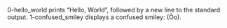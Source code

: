 0-hello_world prints “Hello, World”, followed by a new line to the standard output.
1-confused_smiley displays a confused smiley: (Ôo).
